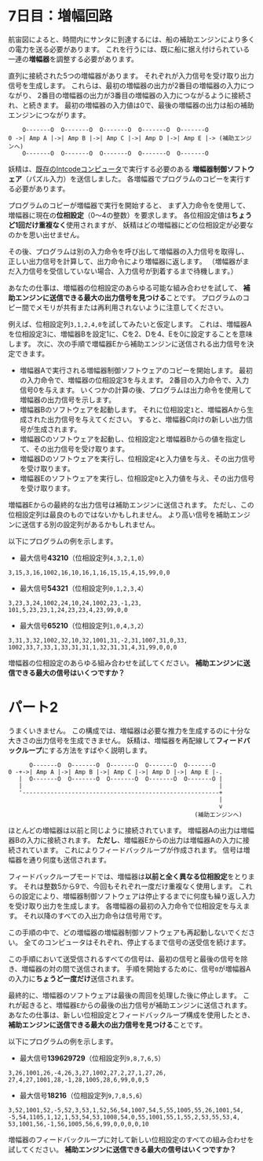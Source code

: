 # 7日目：増幅回路 #

航宙図によると、時間内にサンタに到達するには、船の補助エンジンにより多くの電力を送る必要があります。
これを行うには、既に船に据え付けられている一連の**増幅器**を調整する必要があります。

直列に接続された5つの増幅器があります。
それぞれが入力信号を受け取り出力信号を生成します。
これらは、最初の増幅器の出力が2番目の増幅器の入力につながり、
2番目の増幅器の出力が3番目の増幅器の入力につながるように接続され、と続きます。
最初の増幅器の入力値は0で、最後の増幅器の出力は船の補助エンジンにつながります。

```
    O-------O  O-------O  O-------O  O-------O  O-------O
0 ->| Amp A |->| Amp B |->| Amp C |->| Amp D |->| Amp E |-> (補助エンジンへ)
    O-------O  O-------O  O-------O  O-------O  O-------O
```

妖精は、[既存のIntcodeコンピュータ](../day5/quiz.md)で実行する必要のある
**増幅器制御ソフトウェア**（パズル入力）を送信しました。
各増幅器でプログラムのコピーを実行する必要があります。

プログラムのコピーが増幅器で実行を開始すると、
まず入力命令を使用して、増幅器に現在の**位相設定**（0〜4の整数）を要求します。
各位相設定値は**ちょうど1回だけ重複なく**使用されますが、
妖精はどの増幅器にどの位相設定が必要なのかを思い出せません。

その後、プログラムは別の入力命令を呼び出して増幅器の入力信号を取得し、
正しい出力信号を計算して、出力命令により増幅器に返します。
（増幅器がまだ入力信号を受信して​​いない場合、入力信号が到着するまで待機します。）

あなたの仕事は、増幅器の位相設定のあらゆる可能な組み合わせを試して、
**補助エンジンに送信できる最大の出力信号を見つける**ことです。
プログラムのコピー間でメモリが共有または再利用されないように注意してください。

例えば、位相設定列`3,1,2,4,0`を試してみたいと仮定します。
これは、増幅器Aを位相設定3に、増幅器Bを設定1に、Cを2、Dを4、Eを0に設定することを意味します。
次に、次の手順で増幅器Eから補助エンジンに送信される出力信号を決定できます。

- 増幅器Aで実行される増幅器制御ソフトウェアのコピーを開始します。
最初の入力命令で、増幅器の位相設定3を与えます。
2番目の入力命令で、入力信号0を与えます。
いくつかの計算の後、プログラムは出力命令を使用して増幅器の出力信号を示します。
- 増幅器Bのソフトウェアを起動します。
それに位相設定`1`と、増幅器Aから生成された出力信号を与えてください。
すると、増幅器C向けの新しい出力信号が生成されます。
- 増幅器Cのソフトウェアを起動し、位相設定`2`と増幅器Bからの値を指定して、その出力信号を受け取ります。
- 増幅器Dのソフトウェアを実行し、位相設定`4`と入力値を与え、その出力信号を受け取ります。
- 増幅器Eのソフトウェアを実行し、位相設定`0`と入力値を与え、その出力信号を受け取ります。

増幅器Eからの最終的な出力信号は補助エンジンに送信されます。
ただし、この位相設定列は最良のものではないかもしれません。
より高い信号を補助エンジンに送信する別の設定列があるかもしれません。

以下にプログラムの例を示します。

- 最大信号**43210**（位相設定列`4,3,2,1,0`）
```
3,15,3,16,1002,16,10,16,1,16,15,15,4,15,99,0,0
```
- 最大信号**54321**（位相設定列`0,1,2,3,4`）
```
3,23,3,24,1002,24,10,24,1002,23,-1,23,
101,5,23,23,1,24,23,23,4,23,99,0,0
```
- 最大信号**65210**（位相設定列`1,0,4,3,2`）
```
3,31,3,32,1002,32,10,32,1001,31,-2,31,1007,31,0,33,
1002,33,7,33,1,33,31,31,1,32,31,31,4,31,99,0,0,0
```

増幅器の位相設定のあらゆる組み合わせを試してください。
**補助エンジンに送信できる最大の信号はいくつですか？**

# パート2 #

うまくいきません。
この構成では、増幅器は必要な推力を生成するのに十分な大きさの出力信号を生成できません。
妖精は、増幅器を再配線して**フィードバックループ**にする方法をすばやく説明します。

```
      O-------O  O-------O  O-------O  O-------O  O-------O
0 -+->| Amp A |->| Amp B |->| Amp C |->| Amp D |->| Amp E |-.
   |  O-------O  O-------O  O-------O  O-------O  O-------O |
   |                                                        |
   '--------------------------------------------------------+
                                                            |
                                                            v
                                                     (補助エンジンへ)
```

ほとんどの増幅器は以前と同じように接続されています。
増幅器Aの出力は増幅器Bの入力に接続されます。
**ただし**、増幅器Eからの出力は増幅器Aの入力に接続されています。
これによりフィードバックループが作成されます。
信号は増幅器を通り何度も送信されます。

フィードバックループモードでは、増幅器は**以前と全く異なる位相設定**をとります。
それは整数5から9で、今回もそれぞれ一度だけ重複なく使用します。
これらの設定により、増幅器制御ソフトウェアは停止するまでに何度も繰り返し入力を受け取り出力を生成します。
各増幅器の最初の入力命令で位相設定を与えます。
それ以降のすべての入出力命令は信号用です。

この手順の中で、どの増幅器の増幅器制御ソフトウェアも再起動しないでください。
全てのコンピュータはそれぞれ、停止するまで信号の送受信を続けます。

この手順において送受信されるすべての信号は、最初の信号と最後の信号を除き、増幅器の対の間で送信されます。
手順を開始するために、信号`0`が増幅器Aの入力に**ちょうど一度だけ**送信されます。

最終的に、増幅器のソフトウェアは最後の周回を処理した後に停止します。
これが起きると、増幅器`E`からの最後の出力信号が補助エンジンに送信されます。
あなたの仕事は、新しい位相設定とフィードバックループ構成を使用したとき、
**補助エンジンに送信できる最大の出力信号を見つける**ことです。

以下にプログラムの例を示します。

- 最大信号**139629729**（位相設定列`9,8,7,6,5`）
```
3,26,1001,26,-4,26,3,27,1002,27,2,27,1,27,26,
27,4,27,1001,28,-1,28,1005,28,6,99,0,0,5
```
- 最大信号**18216**（位相設定列`9,7,8,5,6`）
```
3,52,1001,52,-5,52,3,53,1,52,56,54,1007,54,5,55,1005,55,26,1001,54,
-5,54,1105,1,12,1,53,54,53,1008,54,0,55,1001,55,1,55,2,53,55,53,4,
53,1001,56,-1,56,1005,56,6,99,0,0,0,0,10
```

増幅器のフィードバックループに対して新しい位相設定のすべての組み合わせを試してください。
**補助エンジンに送信できる最大の信号はいくつですか？**
